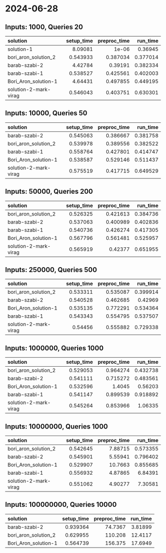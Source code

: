 # 2024-06-28

## Inputs: 1000, Queries 20

| solution              |   setup_time |   preproc_time |   run_time |
|:----------------------|-------------:|---------------:|-----------:|
| solution-1            |     8.09081  |       1e-06    |   0.36945  |
| bori_aron_solution_2  |     0.543933 |       0.387034 |   0.377014 |
| barab-szabi-2         |     4.42784  |       0.39191  |   0.382334 |
| barab-szabi-1         |     0.538527 |       0.425561 |   0.402003 |
| Bori_Aron_solution-1  |     4.64431  |       0.497855 |   0.449195 |
| solution-2-mark-virag |     0.546043 |       0.403751 |   0.630301 |

## Inputs: 10000, Queries 50

| solution              |   setup_time |   preproc_time |   run_time |
|:----------------------|-------------:|---------------:|-----------:|
| barab-szabi-2         |     0.545063 |       0.386667 |   0.381758 |
| bori_aron_solution_2  |     0.539978 |       0.389556 |   0.382522 |
| barab-szabi-1         |     0.558764 |       0.427801 |   0.414747 |
| Bori_Aron_solution-1  |     0.538587 |       0.529146 |   0.511437 |
| solution-2-mark-virag |     0.575519 |       0.417715 |   0.649529 |

## Inputs: 50000, Queries 200

| solution              |   setup_time |   preproc_time |   run_time |
|:----------------------|-------------:|---------------:|-----------:|
| bori_aron_solution_2  |     0.526325 |       0.421613 |   0.384736 |
| barab-szabi-2         |     0.537063 |       0.400989 |   0.402836 |
| barab-szabi-1         |     0.540736 |       0.426274 |   0.417305 |
| Bori_Aron_solution-1  |     0.567796 |       0.561481 |   0.525957 |
| solution-2-mark-virag |     0.565919 |       0.42377  |   0.651955 |

## Inputs: 250000, Queries 500

| solution              |   setup_time |   preproc_time |   run_time |
|:----------------------|-------------:|---------------:|-----------:|
| bori_aron_solution_2  |     0.533311 |       0.535087 |   0.399914 |
| barab-szabi-2         |     0.540528 |       0.462685 |   0.42969  |
| Bori_Aron_solution-1  |     0.535135 |       0.772291 |   0.534364 |
| barab-szabi-1         |     0.543343 |       0.554795 |   0.537507 |
| solution-2-mark-virag |     0.54456  |       0.555882 |   0.729338 |

## Inputs: 1000000, Queries 1000

| solution              |   setup_time |   preproc_time |   run_time |
|:----------------------|-------------:|---------------:|-----------:|
| bori_aron_solution_2  |     0.529053 |       0.964274 |   0.432738 |
| barab-szabi-2         |     0.541111 |       0.715272 |   0.483561 |
| Bori_Aron_solution-1  |     0.532596 |       1.4045   |   0.56203  |
| barab-szabi-1         |     0.541147 |       0.899539 |   0.918892 |
| solution-2-mark-virag |     0.545264 |       0.853966 |   1.06335  |

## Inputs: 10000000, Queries 1000

| solution              |   setup_time |   preproc_time |   run_time |
|:----------------------|-------------:|---------------:|-----------:|
| bori_aron_solution_2  |     0.542645 |        7.88715 |   0.573355 |
| barab-szabi-2         |     0.545901 |        5.55941 |   0.796402 |
| Bori_Aron_solution-1  |     0.529907 |       10.7663  |   0.855685 |
| barab-szabi-1         |     0.556932 |        4.87865 |   6.84391  |
| solution-2-mark-virag |     0.551062 |        4.90277 |   7.30581  |

## Inputs: 100000000, Queries 10000

| solution             |   setup_time |   preproc_time |   run_time |
|:---------------------|-------------:|---------------:|-----------:|
| barab-szabi-2        |     0.939364 |        74.7367 |    3.81899 |
| bori_aron_solution_2 |     0.629955 |       110.208  |   12.4117  |
| Bori_Aron_solution-1 |     0.564739 |       156.375  |   17.6949  |
